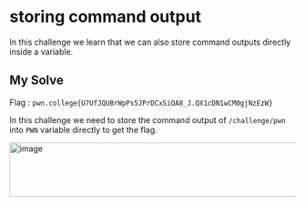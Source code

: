 # storing command output

In this challenge we learn that we can also store command outputs directly inside a variable.

## My Solve

Flag : `pwn.college{U7UfJQUBrWpPs5JPrDCxSiOA8_J.QX1cDN1wCM0gjNzEzW}`

In this challenge we need to store the command output of `/challenge/pwn` into `PWN` variable directly to get the flag.

<img width="633" height="95" alt="image" src="https://github.com/user-attachments/assets/a181dd8b-2a27-4e4c-a885-8e237cc0518b" />
